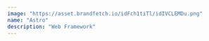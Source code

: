 ```yaml
---
image: "https://asset.brandfetch.io/idFch1tiTl/idIVCLEMDu.png"
name: "Astro"
description: "Web Framework"
---
```

